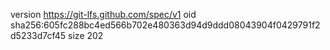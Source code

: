 version https://git-lfs.github.com/spec/v1
oid sha256:605fc288bc4ed566b702e480363d94d9ddd08043904f0429791f2d5233d7cf45
size 202
